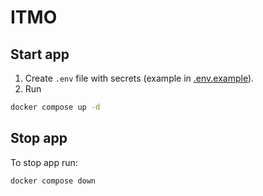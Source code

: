 # ITMO

## Start app

1. Create `.env` file with secrets (example in [.env.example](.env.example)).
2. Run

```cmd
docker compose up -d
```

## Stop app

To stop app run:

```cmd
docker compose down
```
